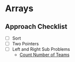 # Arrays

## Approach Checklist

- [ ] Sort
- [ ] Two Pointers
- [ ] Left and Right Sub Problems
  - [Count Number of Teams](https://leetcode.com/submissions/detail/377685641/)
